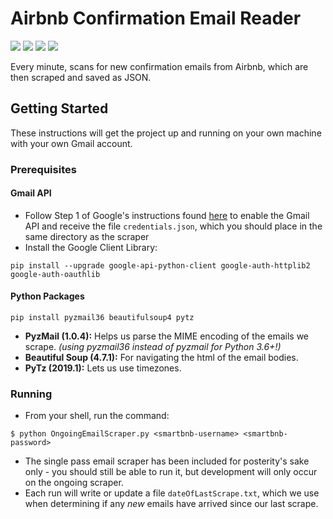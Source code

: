# Airbnb Confirmation Email Reader
<img src="https://img.shields.io/badge/python-3.7-blue" /> <img src="https://img.shields.io/badge/selenium-1.141.0-blue" /> <img src="https://img.shields.io/badge/maintained%3F-no-red" /> <img src="https://img.shields.io/github/issues/OliviaLynn/Airbnb-Confirmation-Scraper" />

Every minute, scans for new confirmation emails from Airbnb, which are then scraped and saved as JSON.

## Getting Started

These instructions will get the project up and running on your own machine with your own Gmail account.

### Prerequisites

#### Gmail API
- Follow Step 1 of Google's instructions found [here](https://developers.google.com/gmail/api/quickstart/python) to enable the Gmail API and receive the file `credentials.json`, which you should place in the same directory as the scraper
- Install the Google Client Library:
```shell
pip install --upgrade google-api-python-client google-auth-httplib2 google-auth-oauthlib
```
#### Python Packages
```shell
pip install pyzmail36 beautifulsoup4 pytz
```
- **PyzMail (1.0.4):** Helps us parse the MIME encoding of the emails we scrape. *(using pyzmail36 instead of pyzmail for Python 3.6+!)*
- **Beautiful Soup (4.7.1):** For navigating the html of the email bodies.
- **PyTz (2019.1):** Lets us use timezones.


### Running
- From your shell, run the command:
```shell
$ python OngoingEmailScraper.py <smartbnb-username> <smartbnb-password>
```
- The single pass email scraper has been included for posterity's sake only - you should still be able to run it, but development will only occur on the ongoing scraper.
- Each run will write or update a file `dateOfLastScrape.txt`, which we use when determining if any *new* emails have arrived since our last scrape.
